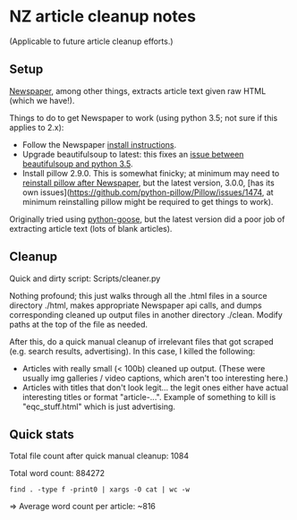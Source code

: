 NZ article cleanup notes
========================

(Applicable to future article cleanup efforts.)

Setup
-----

[Newspaper](http://newspaper.readthedocs.org), among other things, extracts article text given raw HTML (which we have!).

Things to do to get Newspaper to work (using python 3.5; not sure if this applies to 2.x):

* Follow the Newspaper [install instructions](http://newspaper.readthedocs.org/en/latest/user_guide/install.html).
* Upgrade beautifulsoup to latest: this fixes an [issue between beautifulsoup and python 3.5](http://stackoverflow.com/questions/28745153/importing-bs4-in-python-3-5).
* Install pillow 2.9.0. This is somewhat finicky; at minimum may need to [reinstall pillow after Newspaper](http://stackoverflow.com/questions/8915296/python-image-library-fails-with-message-decoder-jpeg-not-available-pil), but the latest version, 3.0.0, [has its own issues](https://github.com/python-pillow/Pillow/issues/1474, at minimum reinstalling pillow might be required to get things to work).

Originally tried using [python-goose](https://github.com/grangier/python-goose), but the latest version did a poor job of extracting article text (lots of blank articles).

Cleanup
-------

Quick and dirty script: Scripts/cleaner.py

Nothing profound; this just walks through all the .html files in a source directory ./html, makes appropriate Newspaper api calls, and dumps corresponding cleaned up output files in another directory ./clean. Modify paths at the top of the file as needed.

After this, do a quick manual cleanup of irrelevant files that got scraped (e.g. search results, advertising). In this case, I killed the following:

* Articles with really small (< 100b) cleaned up output. (These were usually img galleries / video captions, which aren't too interesting here.)
* Articles with titles that don't look legit... the legit ones either have actual interesting titles or format "article-...". Example of something to kill is "eqc\_stuff.html" which is just advertising.

Quick stats
-----------

Total file count after quick manual cleanup: 1084

Total word count: 884272

    find . -type f -print0 | xargs -0 cat | wc -w

=> Average word count per article: ~816
